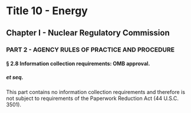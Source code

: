 
# Title 10 - Energy
## Chapter I - Nuclear Regulatory Commission
### PART 2 - AGENCY RULES OF PRACTICE AND PROCEDURE
#### § 2.8 Information collection requirements: OMB approval.
##### et seq.

This part contains no information collection requirements and therefore is not subject to requirements of the Paperwork Reduction Act (44 U.S.C. 3501).
